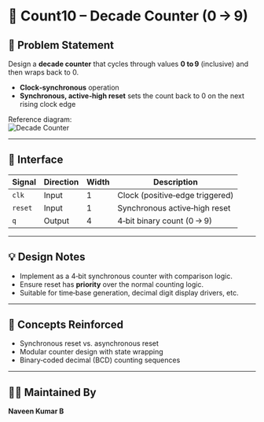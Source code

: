 # 🔢 Count10 – Decade Counter (0 → 9)

## 📘 Problem Statement
Design a **decade counter** that cycles through values **0 to 9** (inclusive) and then wraps back to 0.  
- **Clock‑synchronous** operation  
- **Synchronous, active‑high reset** sets the count back to 0 on the next rising clock edge  

Reference diagram:  
![Decade Counter](https://i-blog.csdnimg.cn/blog_migrate/bdf98fb01f923dcb39b5efc29702ca87.png)

---

## 🔧 Interface

| Signal | Direction | Width | Description                              |
|--------|-----------|-------|------------------------------------------|
| `clk`  | Input     | 1     | Clock (positive‑edge triggered)          |
| `reset`| Input     | 1     | Synchronous active‑high reset            |
| `q`    | Output    | 4     | 4‑bit binary count (0 → 9)               |

---

## 💡 Design Notes
- Implement as a 4‑bit synchronous counter with comparison logic.  
- Ensure reset has **priority** over the normal counting logic.  
- Suitable for time‑base generation, decimal digit display drivers, etc.

---

## 🧩 Concepts Reinforced
- Synchronous reset vs. asynchronous reset  
- Modular counter design with state wrapping  
- Binary‑coded decimal (BCD) counting sequences

---

## 👨‍💻 Maintained By
**Naveen Kumar B**
